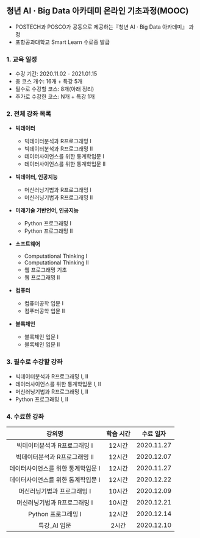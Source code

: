 ## 청년 AI · Big Data 아카데미 온라인 기초과정(MOOC)
- POSTECH과 POSCO가 공동으로 제공하는『청년 AI · Big Data 아카데미』 과정  
- 포항공과대학교 Smart Learn 수료증 발급

### 1. 교육 일정
- 수강 기간: 2020.11.02 - 2021.01.15
- 총 코스 개수: 16개 + 특강 5개
- 필수로 수강할 코스: 8개(아래 정리)
- 추가로 수강한 코스: N개 + 특강 1개

### 2. 전체 강좌 목록
- **빅데이터**
  - 빅데이터분석과 R프로그래밍 Ⅰ
  - 빅데이터분석과 R프로그래밍 Ⅱ
  - 데이터사이언스를 위한 통계학입문 Ⅰ
  - 데이터사이언스를 위한 통계학입문 Ⅱ

- **빅데이터, 인공지능**
  - 머신러닝기법과 R프로그래밍 Ⅰ
  - 머신러닝기법과 R프로그래밍 Ⅱ

- **미래기술 기반언어, 인공지능**
  - Python 프로그래밍 Ⅰ
  - Python 프로그래밍 Ⅱ
  
- **소프트웨어**
  - Computational Thinking Ⅰ
  - Computational Thinking Ⅱ
  - 웹 프로그래밍 기초
  - 웹 프로그래밍 Ⅱ
  
- **컴퓨터**
  - 컴퓨터공학 입문 Ⅰ
  - 컴푸터공학 입문 Ⅱ

- **블록체인**
  - 블록체인 입문 Ⅰ
  - 블록체인 입문 Ⅱ
  
### 3. 필수로 수강할 강좌
- 빅데이터분석과 R프로그래밍 Ⅰ, Ⅱ
- 데이터사이언스를 위한 통계학입문 Ⅰ, Ⅱ
- 머신러닝기법과 R프로그래밍 Ⅰ, Ⅱ
- Python 프로그래밍 Ⅰ, Ⅱ

### 4. 수료한 강좌

강의명|학습 시간|수료 일자
|:--:|:--:|:--:|
빅데이터분석과 R프로그래밍 Ⅰ|12시간|2020.11.27
빅데이터분석과 R프로그래밍 Ⅱ|12시간|2020.12.07
데이터사이언스를 위한 통계학입문 Ⅰ|12시간|2020.11.27
데이터사이언스를 위한 통계학입문 Ⅰ|12시간|2020.12.22
머신러닝기법과 프로그래밍 Ⅰ|10시간|2020.12.09
머신러닝기법과 R프로그래밍 Ⅰ|10시간|2020.12.21
Python 프로그래밍 Ⅰ|12시간|2020.12.14
특강_AI 입문|2시간|2020.12.10